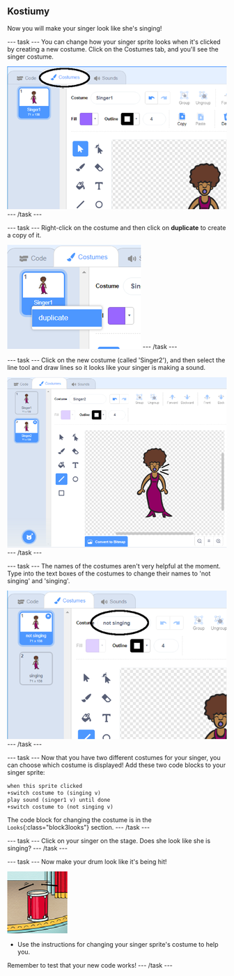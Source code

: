 ## Kostiumy

Now you will make your singer look like she's singing!

\--- task \--- You can change how your singer sprite looks when it's clicked by creating a new costume. Click on the Costumes tab, and you'll see the singer costume.

![zrzut ekranu](images/band-singer-costume-annotated.png) \--- /task \---

\--- task \--- Right-click on the costume and then click on **duplicate** to create a copy of it.

![zrzut ekranu](images/band-singer-duplicate.png) \--- /task \---

\--- task \--- Click on the new costume (called 'Singer2'), and then select the line tool and draw lines so it looks like your singer is making a sound.

![zrzut ekranu](images/band-singer-click.png) \--- /task \---

\--- task \--- The names of the costumes aren't very helpful at the moment. Type into the text boxes of the costumes to change their names to 'not singing' and 'singing'.

![zrzut ekranu](images/band-singer-name-annotated.png) \--- /task \---

\--- task \--- Now that you have two different costumes for your singer, you can choose which costume is displayed! Add these two code blocks to your singer sprite:

```blocks3
when this sprite clicked
+switch costume to (singing v)
play sound (singer1 v) until done
+switch costume to (not singing v)
```

The code block for changing the costume is in the `Looks`{:class="block3looks"} section. \--- /task \---

\--- task \--- Click on your singer on the stage. Does she look like she is singing? \--- /task \---

\--- task \--- Now make your drum look like it's being hit!

![zrzut ekranu](images/band-drum-final.png)

- Use the instructions for changing your singer sprite's costume to help you.

Remember to test that your new code works! \--- /task \---